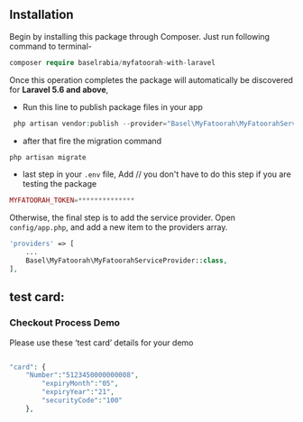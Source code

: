  
 ## Installation
Begin by installing this package through Composer. Just run following command to terminal-

```php
composer require baselrabia/myfatoorah-with-laravel
```

Once this operation completes the package will automatically be discovered for **Laravel 5.6 and above**,

- Run this line to publish package files in your app

```php
 php artisan vendor:publish --provider="Basel\MyFatoorah\MyFatoorahServiceProvider"
```
- after that fire the migration command

```php
php artisan migrate
```
 - last step  in your `.env` file, Add   // you don't have to do this step if you are testing the package

```php
MYFATOORAH_TOKEN=************** 
```
 
Otherwise, the final step is to add the service provider. Open `config/app.php`, and add a new item to the providers array.
```php
'providers' => [
	...
	Basel\MyFatoorah\MyFatoorahServiceProvider::class,
],
```
## test card:

### Checkout Process Demo

Please use these ‘test card’ details for your demo

```php

"card": {
	"Number":"5123450000000008",
       	"expiryMonth":"05",
       	"expiryYear":"21",
       	"securityCode":"100"
	},
```


